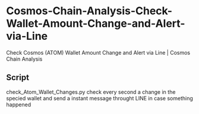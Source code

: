 # Cosmos-Chain-Analysis-Check-Wallet-Amount-Change-and-Alert-via-Line
Check Cosmos (ATOM) Wallet Amount Change and Alert via Line | Cosmos Chain Analysis 


## Script
check_Atom_Wallet_Changes.py check every second a change in the specied wallet and send a instant message throught LINE in case something happened
